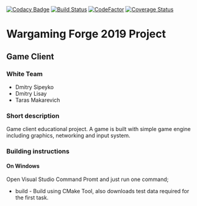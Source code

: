 [![Codacy Badge](https://api.codacy.com/project/badge/Grade/5f6661ca68a4473fa4e2440c5c272532)](https://www.codacy.com/manual/makarevich.t/White?utm_source=github.com&amp;utm_medium=referral&amp;utm_content=glisquery/White&amp;utm_campaign=Badge_Grade)
[![Build Status](https://travis-ci.com/glisquery/White.svg?branch=master)](https://travis-ci.com/glisquery/White)
[![CodeFactor](https://www.codefactor.io/repository/github/glisquery/white/badge)](https://www.codefactor.io/repository/github/glisquery/white)
[![Coverage Status](https://coveralls.io/repos/github/glisquery/White/badge.svg)](https://coveralls.io/github/glisquery/White)
# Wargaming Forge 2019 Project
## Game Client
### White Team
- Dmitry Sipeyko
- Dmitry Lisay
- Taras Makarevich
### Short description
Game client educational project. A game is built with simple game engine
including graphics, networking and input system.
### Building instructions 
#### On Windows
Open Visual Studio Command Promt and just run one command;
- build - Build using CMake Tool, also downloads test data required for 
the first task.
